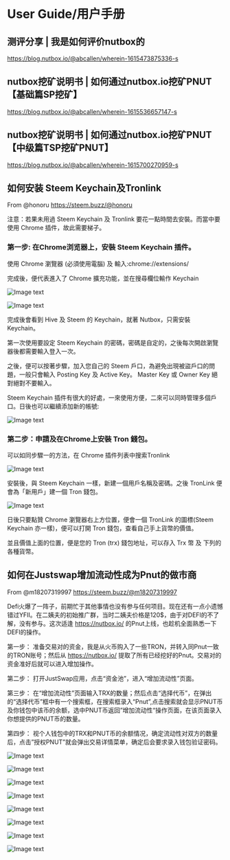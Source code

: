 # User Guide/用户手册

## 测评分享 | 我是如何评价nutbox的

<https://blog.nutbox.io/@abcallen/wherein-1615473875336-s>
 
## nutbox挖矿说明书 | 如何通过nutbox.io挖矿PNUT【基础篇SP挖矿】

<https://blog.nutbox.io/@abcallen/wherein-1615536657147-s>
 
## nutbox挖矿说明书 | 如何通过nutbox.io挖矿PNUT【中级篇TSP挖矿PNUT】

<https://blog.nutbox.io/@abcallen/wherein-1615700270959-s>
 
## 如何安装 Steem Keychain及Tronlink

From @honoru  <https://steem.buzz/@honoru>

注意：若果未用過 Steem Keychain 及 Tronlink 要花一點時間去安裝。而當中要使用 Chrome 插件，故此需要梯子。

### 第一步: 在Chrome浏览器上，安裝 Steem Keychain 插件。
   使用 Chrome 瀏覽器 (必須使用電腦) 及 輸入:chrome://extensions/

   完成後，便代表進入了 Chrome 擴充功能，並在搜尋欄位輸作 Keychain
   
   ![Image text](https://steemitimages.com/640x0/https://cdn.steemitimages.com/DQmZkHLS969yhiwiVVyCaqhVsgMLLwnCPNUSjbvZBwkkoyB/image.png)
   
  ![Image text](https://steemitimages.com/640x0/https://cdn.steemitimages.com/DQmSfuKmKbGPWSxahqDjxzaGh7rM8UkK87kLqDQP8nXQnDY/image.png)
   
   完成後會看到 Hive 及 Steem 的 Keychain，就著 Nutbox，只需安裝 Keychain。
   
   第一次使用要設定 Steem Keychain 的密碼，密碼是自定的，之後每次開啟瀏覽器後都需要輸入登入一次。

   之後，便可以按著步驟，加入您自己的 Steem 戶口，為避免出現被盜戶口的問題，一般只會輸入 Posting Key 及 Active Key。 Master Key 或 Owner Key 絕對絕對不要輸入。
   
   Steem Keychain 插件有很大的好處，一來使用方便，二來可以同時管理多個戶口。日後也可以繼續添加新的帳號:
   
   ![Image text](https://steemitimages.com/640x0/https://cdn.steemitimages.com/DQmdTLjXugQyoybGcke45qGbKKgMnC8LjLqmnijBrNCkWvH/image.png)

### 第二步：申請及在Chrome上安裝 Tron 錢包。

   可以如同步驟一的方法，在 Chrome 插件列表中搜索Tronlink
   
   ![Image text](https://steemitimages.com/640x0/https://cdn.steemitimages.com/DQmd9KufDMhzTBAMyhc2k4vynhWY9YLSaVZgtmv9jm6Q1rz/image.png)
   
   安裝後，與 Steem Keychain 一樣，新建一個用戶名稱及密碼。之後 TronLink 便會為「新用戶」建一個 Tron 錢包。
   
   ![Image text](https://steemitimages.com/640x0/https://cdn.steemitimages.com/DQmXC3BhukNQmpHkfpzj6bqfSXnWMBgCAqLrc3BAS94qqqA/image.png)
   
   日後只要點贊 Chrome 瀏覽器右上方位置，便會一個 TronLink 的圖標(Steem Keychain 亦一樣)，便可以打開 Tron 錢包，查看自己手上貨幣的價值。
   
   並且價值上面的位置，便是您的 Tron (trx) 錢包地址，可以存入 Trx 幣 及 下列的各種貨幣。

## 如何在Justswap增加流动性成为Pnut的做市商

From @m18207319997  <https://steem.buzz/@m18207319997>

Defi火爆了一阵子，前期忙于其他事情也没有参与任何项目。现在还有一点小遗憾错过YFII。在二姨夫的初始推广群，当时二姨夫价格是120$，由于对DEFI的不了解，没有参与。这次适逢 <https://nutbox.io/> 的Pnut上线，也趁机全面熟悉一下DEFI的操作。

第一步：
准备交易对的资金，我是从火币购入了一些TRON，并转入同Pnut一致的TRON账号；然后从 <https://nutbox.io/> 提取了所有已经挖好的Pnut。交易对的资金准好后就可以进入增加操作。

第二步：
打开JustSwap应用，点击“资金池”，进入“增加流动性”页面。

第三步：
在“增加流动性”页面输入TRX的数量；然后点击“选择代币”，在弹出的“选择代币”框中有一个搜索框，在搜索框录入“Pnut”,点击搜索就会显示PNUT币及你钱包中该币的余额，选中PNUT币返回”增加流动性“操作页面，在该页面录入你想提供的PNUT币的数量。

第四步：
视个人钱包中的TRX和PNUT币的余额情况，确定流动性对双方的数量后，点击”授权PNUT”就会弹出交易详情菜单，确定后会要求录入钱包验证密码。

![Image text](https://steemitimages.com/0x0/http://cdn-wp.wherein.mobi/wp-content/uploads/2020/10/48.91dd50cd278a84736a1c468c11c.jpg)

![Image text](https://steemitimages.com/0x0/http://cdn-wp.wherein.mobi/wp-content/uploads/2020/10/81.6427534532aac742dc8309721c6.jpg)

![Image text](https://steemitimages.com/0x0/http://cdn-wp.wherein.mobi/wp-content/uploads/2020/10/10.c7a8f086ebc8e7d15233c5f4314.jpg)

![Image text](https://steemitimages.com/0x0/http://cdn-wp.wherein.mobi/wp-content/uploads/2020/10/35.7408e74340cc1f06ec4e1f5b394.jpg)

![Image text](https://steemitimages.com/0x0/http://cdn-wp.wherein.mobi/wp-content/uploads/2020/10/81.36bdb2b3867a17d0792e131444a.jpg)

![Image text](https://steemitimages.com/0x0/http://cdn-wp.wherein.mobi/wp-content/uploads/2020/10/31.23c5930c25edbd3a96577c899c4.jpg)

![Image text](https://steemitimages.com/0x0/http://cdn-wp.wherein.mobi/wp-content/uploads/2020/10/62.08ae46660b32488774c942dba91.jpg)

![Image text](https://steemitimages.com/0x0/http://cdn-wp.wherein.mobi/wp-content/uploads/2020/10/98.018b70633c809d6038d0efc7ae5.jpg)
